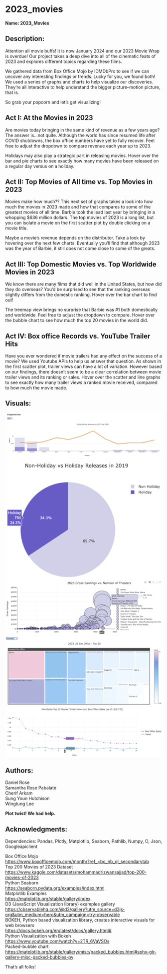 # 2023_movies

**Name: 2023_Movies**

## **Description:**  
Attention all movie buffs! It is now January 2024 and our 2023 Movie Wrap is overdue! Our project takes a deep dive into all of the cinematic feats of 2023 and explores different topics regarding these films.  

We gathered data from Box Office Mojo by IDMDbPro to see if we can uncover any interesting findings or trends. Lucky for you, we found both! We used a series of graphs and charts to help visualize our discoveries. They’re all interactive to help understand the bigger picture–motion picture, that is.  

So grab your popcorn and let’s get visualizing!  

## **Act I: At the Movies in 2023**  
Are movies today bringing in the same kind of revenue as a few years ago? The answer is…not quite. Although the world has since resumed life after COVID shutdowns, the box office numbers have yet to fully recover. Feel free to adjust the dropdown to compare revenue each year up to 2023.  

Holidays may also play a strategic part in releasing movies. Hover over the bar and pie charts to see exactly how many movies have been released on a regular day versus on a holiday.  

## **Act II: Top Movies of All time vs. Top Movies in 2023**  
Movies make how much?? This next set of graphs takes a look into how much the movies in 2023 made and how that compares to some of the greatest movies of all time. Barbie took the lead last year by bringing in a whopping $636 million dollars. The top movies of 2023 is a long list, but you can isolate a movie on the first scatter plot by double clicking on a movie title.

Maybe a movie’s revenue depends on the distributor. Take a look by hovering over the next few charts. Eventually you’ll find that although 2023 was the year of Barbie, it still does not come close to some of the greats.  

## **Act III: Top Domestic Movies vs. Top Worldwide Movies in 2023**  
We know there are many films that did well in the United States, but how did they do overseas? You’d be surprised to see that the ranking overseas slightly differs from the domestic ranking. Hover over the bar chart to find out!

The treemap view brings no surprise that Barbie was #1 both domestically and worldwide. Feel free to adjust the dropdown to compare. Hover over the bubble chart to see how much the top 20 movies in the world did.  


## **Act IV: Box office Records vs. YouTube Trailer Hits**  
Have you ever wondered if movie trailers had any effect on the success of a movie? We used Youtube APIs to help us answer that question. As shown in the first scatter plot, trailer views can have a lot of variation. However based on our findings, there doesn’t seem to be a clear correlation between movie trailer views and its ranking or sales. Hover over the scatter and line graphs to see exactly how many trailer views a ranked movie received, compared to how much the movie made.  

## **Visuals:**

![Alt text](Screenshot1.png)
![Alt text](Screenshot2.png)
![Alt text](Screenshot3.png)
![Alt text](Screenshot4.png)
![Alt text](Screenshot5.png)





## **Authors:**  
Daniel Rose  
Samantha Rose Pabalate  
Cherif Arkam  
Sung Youn Hutchison  
Wingtung Lee  





**Plot twist! We had help.**  




## **Acknowledgments:**  
Dependencies: Pandas, Plotly, Matplotlib, Seaborn, Pathlib, Numpy, O, Json, Googleapiclient

Box Office Mojo  
https://www.boxofficemojo.com/month/?ref_=bo_nb_ql_secondarytab  
Top 200 Movies of 2023 Dataset  
https://www.kaggle.com/datasets/mohammadrizwansajjad/top-200-movies-of-2023  
Python Seaborn  
https://seaborn.pydata.org/examples/index.html  
Matplotlib Examples  
https://matplotlib.org/stable/gallery/index  
D3 (JavaScript Visualization library) examples gallery  
https://observablehq.com/@d3/gallery?utm_source=d3js-org&utm_medium=hero&utm_campaign=try-observable  
BOKEH, Python based visualization library, creates interactive visuals for web browsers  
https://docs.bokeh.org/en/latest/docs/gallery.html#  
Python Visualization with Bokeh  
https://www.youtube.com/watch?v=2TR_6VaVSOs  
Packed-bubble chart  
https://matplotlib.org/stable/gallery/misc/packed_bubbles.html#sphx-glr-gallery-misc-packed-bubbles-py  


That’s all folks!
